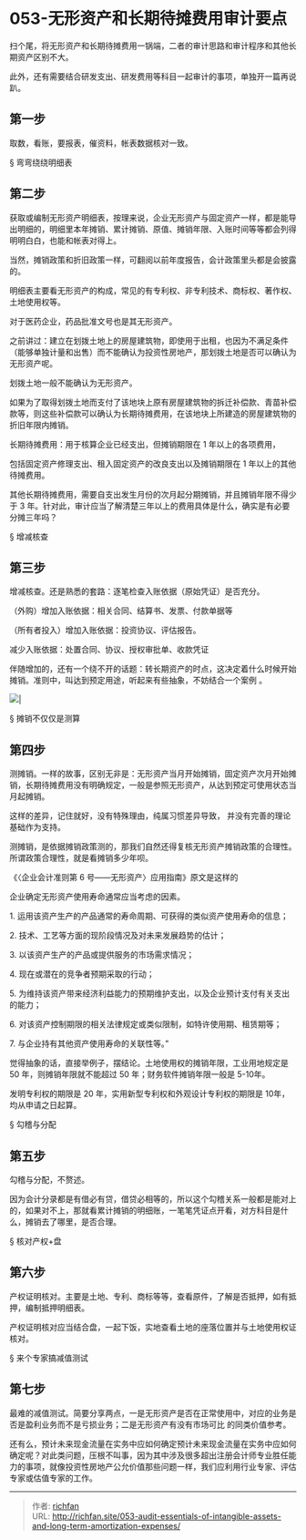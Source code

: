 # 053-无形资产和长期待摊费用审计要点

扫个尾，将无形资产和长期待摊费用一锅端，二者的审计思路和审计程序和其他长期资产区别不大。

此外，还有需要结合研发支出、研发费用等科目一起审计的事项，单独开一篇再说趴。

## 第一步
取数，看账，要报表，催资料，帐表数据核对一致。

§ 弯弯绕绕明细表

## 第二步
获取或编制无形资产明细表，按理来说，企业无形资产与固定资产一样，都是能导出明细的，明细里本年摊销、累计摊销、原值、摊销年限、入账时间等等都会列得明明白白，也能和帐表对得上。

当然，摊销政策和折旧政策一样，可翻阅以前年度报告，会计政策里头都是会披露的。

明细表主要看无形资产的构成，常见的有专利权、非专利技术、商标权、著作权、土地使用权等。

对于医药企业，药品批准文号也是其无形资产。

之前讲过：建立在划拨土地上的房屋建筑物，即使用于出租，也因为不满足条件（能够单独计量和出售）而不能确认为投资性房地产，那划拨土地是否可以确认为无形资产呢。

划拨土地一般不能确认为无形资产。

如果为了取得划拨土地而支付了该地块上原有房屋建筑物的拆迁补偿款、青苗补偿款等，则这些补偿款可以确认为长期待摊费用，在该地块上所建造的房屋建筑物的折旧年限内摊销。

长期待摊费用：用于核算企业已经支出，但摊销期限在 1 年以上的各项费用，

包括固定资产修理支出、租入固定资产的改良支出以及摊销期限在 1 年以上的其他待摊费用。

其他长期待摊费用，需要自支出发生月份的次月起分期摊销，并且摊销年限不得少于 3 年。针对此，审计应当了解清楚三年以上的费用具体是什么，确实是有必要分摊三年吗？

§ 增减核查

## 第三步
增减核查。还是熟悉的套路：逐笔检查入账依据（原始凭证）是否充分。

（外购）增加入账依据：相关合同、结算书、发票、付款单据等

（所有者投入）增加入账依据：投资协议、评估报告。

减少入账依据：处置合同、协议、授权审批单、收款凭证

伴随增加的，还有一个绕不开的话题：转长期资产的时点，这决定着什么时候开始摊销。准则中，叫达到预定用途，听起来有些抽象，不妨结合一个案例 。

![](https://jsd.cdn.zzko.cn/gh/richffan/img@main/obsidian/IPO/053-无形资产和长期待摊费用审计要点_1.webp)|

§ 摊销不仅仅是测算

## 第四步
测摊销。一样的故事，区别无非是：无形资产当月开始摊销，固定资产次月开始摊销，长期待摊费用没有明确规定，一般是参照无形资产，从达到预定可使用状态当月起摊销。

这样的差异，记住就好，没有特殊理由，纯属习惯差异导致， 并没有完善的理论基础作为支持。

测摊销，是依据摊销政策测的，那我们自然还得复核无形资产摊销政策的合理性。所谓政策合理性，就是看摊销多少年呗。

《〈企业会计准则第 6 号——无形资产〉应用指南》原文是这样的

企业确定无形资产使用寿命通常应当考虑的因素。

1. 运用该资产生产的产品通常的寿命周期、可获得的类似资产使用寿命的信息；

2. 技术、工艺等方面的现阶段情况及对未来发展趋势的估计；

3. 以该资产生产的产品或提供服务的市场需求情况；

4. 现在或潜在的竞争者预期采取的行动；

5. 为维持该资产带来经济利益能力的预期维护支出，以及企业预计支付有关支出的能力；

6. 对该资产控制期限的相关法律规定或类似限制，如特许使用期、租赁期等；

7. 与企业持有其他资产使用寿命的关联性等。”

觉得抽象的话，直接举例子，摆结论。土地使用权的摊销年限，工业用地规定是 50 年，则摊销年限就不能超过 50 年；财务软件摊销年限一般是 5-10年。

发明专利权的期限是 20 年，实用新型专利权和外观设计专利权的期限是 10年，均从申请之日起算。

§ 勾稽与分配

## 第五步
勾稽与分配，不赘述。

因为会计分录都是有借必有贷，借贷必相等的，所以这个勾稽关系一般都是能对上的，如果对不上，那就看累计摊销的明细账，一笔笔凭证点开看，对方科目是什么，摊销去了哪里，是否合理。

§ 核对产权+盘

## 第六步
产权证明核对。主要是土地、专利、商标等等，查看原件，了解是否抵押，如有抵押，编制抵押明细表。

产权证明核对应当结合盘，一起下饭，实地查看土地的座落位置并与土地使用权证核对。

§ 来个专家搞减值测试

## 第七步
最难的减值测试。简要分享两点，一是无形资产是否在正常使用中，对应的业务是否是盈利业务而不是亏损业务；二是无形资产有没有市场可比 的同类价值参考。

还有么，预计未来现金流量在实务中应如何确定预计未来现金流量在实务中应如何确定呢？对此类问题，压根不叫事，因为其中涉及很多超出注册会计师专业胜任能力的事项，就像投资性房地产公允价值那些问题一样，我们应利用行业专家、评估专家或估值专家的工作。

---

> 作者: [richfan](https://richfan.site/)  
> URL: http://richfan.site/053-audit-essentials-of-intangible-assets-and-long-term-amortization-expenses/  

